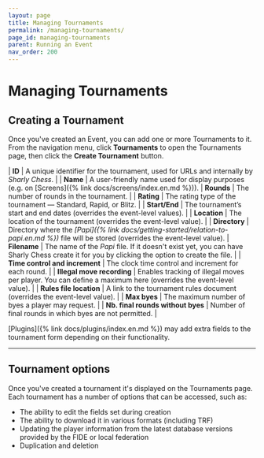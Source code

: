 ```yaml
---
layout: page
title: Managing Tournaments
permalink: /managing-tournaments/
page_id: managing-tournaments
parent: Running an Event
nav_order: 200
---
```


# Managing Tournaments

## Creating a Tournament

Once you've created an Event, you can add one or more Tournaments to it.
From the navigation menu, click **Tournaments** to open the Tournaments page, then click the **Create Tournament** button.

| **ID** | A unique identifier for the tournament, used for URLs and internally by _Sharly Chess_. |
| **Name** | A user-friendly name used for display purposes (e.g. on [Screens]({% link docs/screens/index.en.md %})).
| **Rounds** | The number of rounds in the tournament. |
| **Rating** | The rating type of the tournament — Standard, Rapid, or Blitz. |
| **Start/End** | The tournament’s start and end dates (overrides the event-level values). |
| **Location** | The location of the tournament (overrides the event-level value). |
| **Directory** | Directory where the _[Papi]({% link docs/getting-started/relation-to-papi.en.md %})_ file will be stored (overrides the event-level value).
| **Filename** | The name of the _Papi_ file. If it doesn't exist yet, you can have Sharly Chess create it for you by clicking the option to create the file. |
| **Time control and increment** | The clock time control and increment for each round. |
| **Illegal move recording** | Enables tracking of illegal moves per player. You can define a maximum here (overrides the event-level value). |
| **Rules file location** | A link to the tournament rules document (overrides the event-level value). |
| **Max byes** | The maximum number of byes a player may request. |
| **Nb. final rounds without byes** | Number of final rounds in which byes are not permitted. |

[Plugins]({% link docs/plugins/index.en.md %}) may add extra fields to the tournament form depending on their functionality.

---

## Tournament options

Once you've created a tournament it's displayed on the Tournaments page.  Each tournament has a number of options that can be accessed, such as:

- The ability to edit the fields set during creation
- The ability to download it in various formats (including TRF)
- Updating the player information from the latest database versions provided by the FIDE or local federation
- Duplication and deletion
